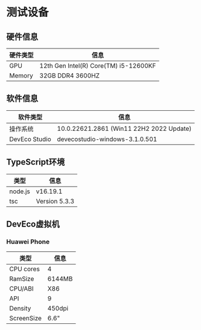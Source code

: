 # 测试设备

## 硬件信息

| 硬件类型 | 信息                                  |
| -------- | ------------------------------------- |
| GPU      | 12th Gen Intel(R) Core(TM) i5-12600KF |
| Memory   | 32GB DDR4 3600HZ                      |

## 软件信息

| 软件类型      | 信息                                     |
| ------------- | ---------------------------------------- |
| 操作系统      | 10.0.22621.2861 (Win11 22H2 2022 Update) |
| DevEco Studio | devecostudio-windows-3.1.0.501           |

## TypeScript环境

| 类型    | 信息          |
| ------- | ------------- |
| node.js | v16.19.1      |
| tsc     | Version 5.3.3 |



## DevEco虚拟机

### Huawei Phone

| 类型       | 信息   |
| ---------- | ------ |
| CPU cores  | 4      |
| RamSize    | 6144MB |
| CPU/ABI    | X86    |
| API        | 9      |
| Density    | 450dpi |
| ScreenSize | 6.6"   |